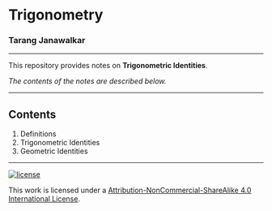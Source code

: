 # Trigonometry

### Tarang Janawalkar

---

This repository provides notes on **Trigonometric Identities**.

*The contents of the notes are described below.*

---

## Contents

1. Definitions
2. Trigonometric Identities
3. Geometric Identities

---

[![license](https://forthebadge.com/images/badges/cc-nc-sa.svg)](http://creativecommons.org/licenses/by-nc-sa/4.0/)

This work is licensed under a [Attribution-NonCommercial-ShareAlike 4.0 International License](http://creativecommons.org/licenses/by-nc-sa/4.0/).
